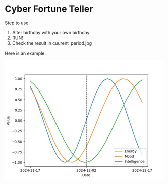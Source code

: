 # Cyber Fortune Teller

Step to use:
1. Alter birthday with your own birthday
2. RUN!
3. Check the result in cuurent_period.jpg

Here is an example.

![Example](current_period.jpg)

